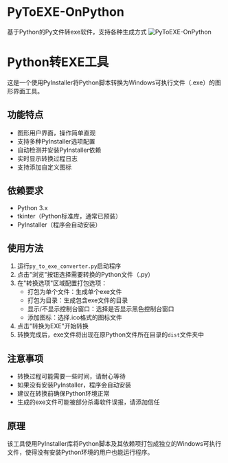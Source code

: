 # PyToEXE-OnPython
基于Python的Py文件转exe软件，支持各种生成方式
<img src="https://count.i80k.com/api/counter?name=PyToEXE-OnPython&theme=rule34&length=7&scale=1&offset=0&align=center&pixelate=on&darkmode=auto" alt="PyToEXE-OnPython" />
# Python转EXE工具

这是一个使用PyInstaller将Python脚本转换为Windows可执行文件（.exe）的图形界面工具。

## 功能特点

- 图形用户界面，操作简单直观
- 支持多种PyInstaller选项配置
- 自动检测并安装PyInstaller依赖
- 实时显示转换过程日志
- 支持添加自定义图标

## 依赖要求

- Python 3.x
- tkinter（Python标准库，通常已预装）
- PyInstaller（程序会自动安装）

## 使用方法

1. 运行`py_to_exe_converter.py`启动程序
2. 点击"浏览"按钮选择需要转换的Python文件（.py）
3. 在"转换选项"区域配置打包选项：
   - 打包为单个文件：生成单个exe文件
   - 打包为目录：生成包含exe文件的目录
   - 显示/不显示控制台窗口：选择是否显示黑色控制台窗口
   - 添加图标：选择.ico格式的图标文件
4. 点击"转换为EXE"开始转换
5. 转换完成后，exe文件将出现在原Python文件所在目录的`dist`文件夹中

## 注意事项

- 转换过程可能需要一些时间，请耐心等待
- 如果没有安装PyInstaller，程序会自动安装
- 建议在转换前确保Python环境正常
- 生成的exe文件可能被部分杀毒软件误报，请添加信任

## 原理

该工具使用PyInstaller库将Python脚本及其依赖项打包成独立的Windows可执行文件，使得没有安装Python环境的用户也能运行程序。
